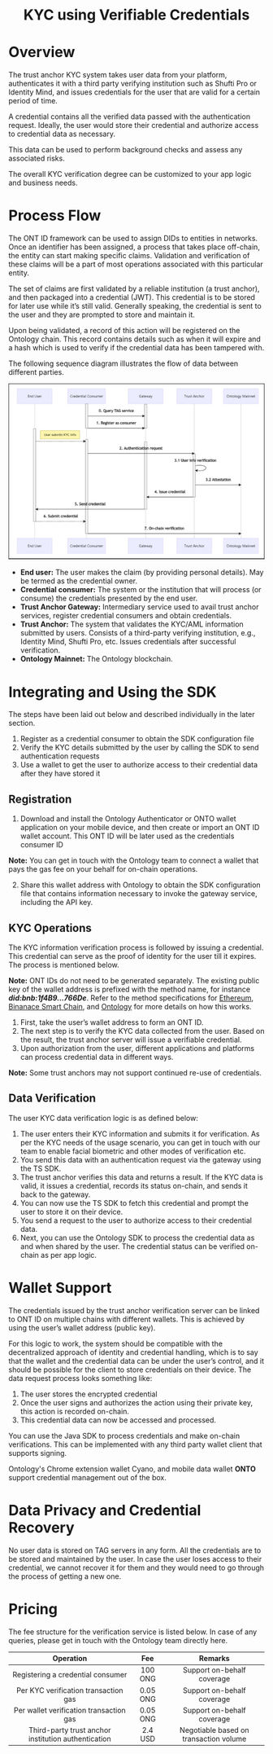 <h1 align="center"> KYC using Verifiable Credentials </h1>

# Overview

The trust anchor KYC system takes user data from your platform, authenticates it with a third party verifying institution such as Shufti Pro or Identity Mind, and issues credentials for the user that are valid for a certain period of time.

A credential contains all the verified data passed with the authentication request. Ideally, the user would store their credential and authorize access to credential data as necessary.

This data can be used to perform background checks and assess any associated risks.

The overall KYC verification degree can be customized to your app logic and business needs.

# Process Flow

The ONT ID framework can be used to assign DIDs to entities in networks. Once an identifier has been assigned, a process that takes place off-chain, the entity can start making specific claims. Validation and verification of these claims will be a part of most operations associated with this particular entity.

The set of claims are first validated by a reliable institution (a trust anchor), and then packaged into a credential (JWT). This credential is to be stored for later use while it’s still valid. Generally speaking, the credential is sent to the user and they are prompted to store and maintain it.

Upon being validated, a record of this action will be registered on the Ontology chain. This record contains details such as when it will expire and a hash which is used to verify if the credential data has been tampered with.

The following sequence diagram illustrates the flow of data between different parties.

![flow](./res/flow.png)

- **End user:** The user makes the claim (by providing personal details). May be termed as the credential owner.
- **Credential consumer:** The system or the institution that will process (or consume) the credentials presented by the end user.
- **Trust Anchor Gateway:** Intermediary service used to avail trust anchor services, register credential consumers and obtain credentials.
- **Trust Anchor:** The system that validates the KYC/AML information submitted by users. Consists of a third-party verifying institution, e.g., Identity Mind, Shufti Pro, etc. Issues credentials after successful verification.
- **Ontology Mainnet:** The Ontology blockchain.

# Integrating and Using the SDK

The steps have been laid out below and described individually in the later section.

1. Register as a credential consumer to obtain the SDK configuration file
2. Verify the KYC details submitted by the user by calling the SDK to send authentication requests
3. Use a wallet to get the user to authorize access to their credential data after they have stored it

## Registration

1. Download and install the Ontology Authenticator or ONTO wallet application on your mobile device, and then create or import an ONT ID wallet account. This ONT ID will be later used as the credentials consumer ID

**Note:** You can get in touch with the Ontology team to connect a wallet that pays the gas fee on your behalf for on-chain operations.

2. Share this wallet address with Ontology to obtain the SDK configuration file that contains information necessary to invoke the gateway service, including the API key.

## KYC Operations

The KYC information verification process is followed by issuing a credential. This credential can serve as the proof of identity for the user till it expires. The process is mentioned below.

**Note:** ONT IDs do not need to be generated separately. The existing public key of the wallet address is prefixed with the method name, for instance _**did:bnb:1f4B9...766De**_. Refer to the method specifications for [Ethereum](https://docs.ont.io/decentralized-identity-and-data/ontid/etho-id/method-specification), [Binanace Smart Chain](https://docs.ont.io/decentralized-identity-and-data/ontid/binance-id/method-specification), and [Ontology](https://docs.ont.io/decentralized-identity-and-data/ontid/ont-id/specification) for more details on how this works.

1. First, take the user’s wallet address to form an ONT ID.
2. The next step is to verify the KYC data collected from the user. Based on the result, the trust anchor server will issue a verifiable credential.
3. Upon authorization from the user, different applications and platforms can process credential data in different ways.

**Note:** Some trust anchors may not support continued re-use of credentials.

## Data Verification

The user KYC data verification logic is as defined below:

1. The user enters their KYC information and submits it for verification. As per the KYC needs of the usage scenario, you can get in touch with our team to enable facial biometric and other modes of verification etc.
2. You send this data with an authentication request via the gateway using the TS SDK.
3. The trust anchor verifies this data and returns a result. If the KYC data is valid, it issues a credential, records its status on-chain, and sends it back to the gateway.
4. You can now use the TS SDK to fetch this credential and prompt the user to store it on their device.
5. You send a request to the user to authorize access to their credential data.
6. Next, you can use the Ontology SDK to process the credential data as and when shared by the user. The credential status can be verified on-chain as per app logic.

# Wallet Support

The credentials issued by the trust anchor verification server can be linked to ONT ID on multiple chains with different wallets. This is achieved by using the user’s wallet address (public key).

For this logic to work, the system should be compatible with the decentralized approach of identity and credential handling, which is to say that the wallet and the credential data can be under the user’s control, and it should be possible for the client to store credentials on their device. The data request process looks something like:

1. The user stores the encrypted credential
2. Once the user signs and authorizes the action using their private key, this action is recorded on-chain.
3. This credential data can now be accessed and processed.

You can use the Java SDK to process credentials and make on-chain verifications. This can be implemented with any third party wallet client that supports signing.

Ontology's Chrome extension wallet Cyano, and mobile data wallet **ONTO** support credential management out of the box.

# Data Privacy and Credential Recovery

No user data is stored on TAG servers in any form. All the credentials are to be stored and maintained by the user. In case the user loses access to their credential, we cannot recover it for them and they would need to go through the process of getting a new one.

# Pricing

The fee structure for the verification service is listed below. In case of any queries, please get in touch with the Ontology team directly here.

|                      Operation                      |   Fee    |                Remarks                 |
| :-------------------------------------------------: | :------: | :------------------------------------: |
|          Registering a credential consumer          | 100 ONG  |       Support on-behalf coverage       |
|        Per KYC verification transaction gas         | 0.05 ONG |       Support on-behalf coverage       |
|       Per wallet verification transaction gas       | 0.05 ONG |       Support on-behalf coverage       |
| Third-party trust anchor institution authentication | 2.4 USD  | Negotiable based on transaction volume |
